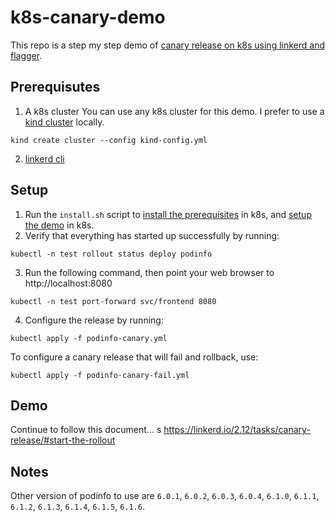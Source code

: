 # k8s-canary-demo

This repo is a step my step demo of [canary release on k8s using linkerd and flagger](https://linkerd.io/2.12/tasks/canary-release/).  

## Prerequisutes
1. A k8s cluster
You can use any k8s cluster for this demo. I prefer to use a [kind cluster](https://kind.sigs.k8s.io/docs/user/quick-start/) locally.  
```
kind create cluster --config kind-config.yml
```
2. [linkerd cli](https://linkerd.io/2.12/getting-started/#step-1-install-the-cli)

## Setup
1. Run the `install.sh` script to [install the prerequisites](https://linkerd.io/2.12/tasks/canary-release/#prerequisites) in k8s, and [setup the demo](https://linkerd.io/2.12/tasks/canary-release/#set-up-the-demo) in k8s.
2. Verify that everything has started up successfully by running:
```
kubectl -n test rollout status deploy podinfo
```
3. Run the following command, then point your web browser to http://localhost:8080
```
kubectl -n test port-forward svc/frontend 8080
```
4. Configure the release by running:
```
kubectl apply -f podinfo-canary.yml
```
To configure a canary release that will fail and rollback, use:
```
kubectl apply -f podinfo-canary-fail.yml
```
## Demo
Continue to follow this document...  s
https://linkerd.io/2.12/tasks/canary-release/#start-the-rollout

## Notes
Other version of podinfo to use are `6.0.1`, `6.0.2`, `6.0.3`, `6.0.4`, `6.1.0`, `6.1.1`, `6.1.2`, `6.1.3`, `6.1.4`, `6.1.5`, `6.1.6`.  